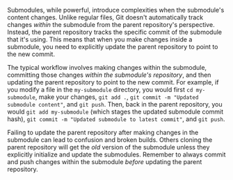 Submodules, while powerful, introduce complexities when the submodule's content changes. Unlike regular files, Git doesn't automatically track changes _within_ the submodule from the parent repository's perspective. Instead, the parent repository tracks the specific commit of the submodule that it's using. This means that when you make changes inside a submodule, you need to explicitly update the parent repository to point to the new commit.

The typical workflow involves making changes within the submodule, committing those changes _within the submodule's repository_, and then updating the parent repository to point to the new commit. For example, if you modify a file in the `my-submodule` directory, you would first `cd my-submodule`, make your changes, `git add .`, `git commit -m "Updated submodule content"`, and `git push`. Then, back in the parent repository, you would `git add my-submodule` (which stages the updated submodule commit hash), `git commit -m "Updated submodule to latest commit"`, and `git push`.

Failing to update the parent repository after making changes in the submodule can lead to confusion and broken builds. Others cloning the parent repository will get the _old_ version of the submodule unless they explicitly initialize and update the submodules. Remember to always commit and push changes within the submodule _before_ updating the parent repository.